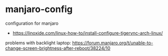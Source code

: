# manjaro-config

configuration for manjaro

- https://linoxide.com/linux-how-to/install-configure-tigervnc-arch-linux/

problems with backlight laptop: https://forum.manjaro.org/t/unable-to-change-screen-brightness-after-reboot/38224/10


